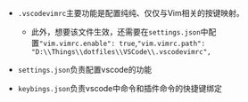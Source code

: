 - `.vscodevimrc`主要功能是配置纯纯、仅仅与Vim相关的按键映射。

  - 此外，想要该文件生效，还需要在`settings.json`中配置`"vim.vimrc.enable": true`,`"vim.vimrc.path": "D:\\Things\\dotfiles\\VSCode\\.vscodevimrc",`

- `settings.json`负责配置vscode的功能

- `keybings.json`负责vscode中命令和插件命令的快捷键绑定